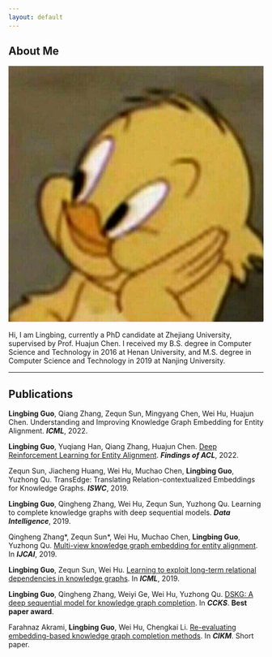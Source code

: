 ```yaml
---
layout: default
---
```


## About Me

<img class="profile-picture" src="photo.jpg">

Hi, I am Lingbing, currently a PhD candidate at Zhejiang University, supervised by Prof. Huajun Chen. I received my B.S. degree in
Computer Science and Technology in 2016 at Henan University, and M.S. degree in Computer Science and Technology in 2019 at Nanjing University.


---

## Publications

**Lingbing Guo**, Qiang Zhang, Zequn Sun, Mingyang Chen, Wei Hu, Huajun Chen. Understanding and Improving Knowledge Graph Embedding for Entity Alignment. ***ICML***, 2022.

**Lingbing Guo**, Yuqiang Han, Qiang Zhang, Huajun Chen. [Deep Reinforcement Learning for Entity Alignment](https://openreview.net/pdf?id=CRBzhRdkycU). ***Findings of ACL***, 2022.

Zequn Sun, Jiacheng Huang, Wei Hu, Muchao Chen, **Lingbing Guo**, Yuzhong Qu. TransEdge: Translating Relation-contextualized Embeddings for Knowledge Graphs. ***ISWC***, 2019.

**Lingbing Guo**, Qingheng Zhang, Wei Hu, Zequn Sun, Yuzhong Qu. Learning to complete knowledge graphs with deep sequential models. ***Data Intelligence***, 2019.

Qingheng Zhang*, Zequn Sun*, Wei Hu, Muchao Chen, **Lingbing Guo**, Yuzhong Qu. [Multi-view knowledge graph embedding for entity alignment](https://arxiv.org/abs/1906.02390). In ***IJCAI***, 2019.

**Lingbing Guo**, Zequn Sun, Wei Hu. [Learning to exploit long-term relational dependencies in knowledge graphs](https://arxiv.org/abs/1905.04914). In ***ICML***, 2019.

**Lingbing Guo**, Qingheng Zhang, Weiyi Ge, Wei Hu, Yuzhong Qu. [DSKG: A deep sequential model for knowledge graph completion](https://arxiv.org/abs/1810.12582). In ***CCKS***. **Best paper award**.

Farahnaz Akrami, **Lingbing Guo**, Wei Hu, Chengkai Li. [Re-evaluating embedding-based knowledge graph completion methods](http://ranger.uta.edu/~cli/pubs/2018/kgcompletion-cikm18short-akrami.pdf). In ***CIKM***. Short paper.







